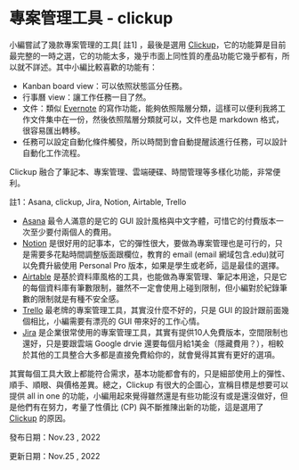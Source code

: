 # 專案管理工具 - clickup

小編嘗試了幾款專案管理的工具\[ 註1] ，最後是選用 [Clickup](https://clickup.com/?fp\_ref=9g619)，它的功能算是目前最完整的一時之選，它的功能太多，幾乎市面上同性質的產品功能它幾乎都有，所以就不詳述。其中小編比較喜歡的功能有：
* Kanban board view：可以依照狀態區分任務。
* 行事曆 view：讓工作任務一目了然。
* 文件：類似 [Evernote](https://www.evernote.com/) 的寫作功能，能夠依照階層分類，這樣可以便利我將工作文件集中在一份，然後依照階層分類就可以，文件也是 markdown 格式，很容易匯出轉移。
* 任務可以設定自動化條件觸發，所以時間到會自動提醒該進行任務，可以設計自動化工作流程。

Clickup 融合了筆記本、專案管理、雲端硬碟、時間管理等多樣化功能，非常便利。

註1：Asana, clickup, Jira, Notion, Airtable, Trello

* [Asana](https://asana.com/) 最令人滿意的是它的 GUI 設計風格與中文字體，可惜它的付費版本一次至少要付兩個人的費用。
* [Notion](https://notion.so) 是很好用的記事本，它的彈性很大，要做為專案管理也是可行的，只是需要多花點時間調整版面跟欄位，教育的 email (email 網域包含.edu)就可以免費升級使用 Personal Pro 版本，如果是學生或老師，這是最佳的選擇。
* [Airtable](https://www.airtable.com) 是基於資料庫風格的工具，也能做為專案管理、筆記本用途，只是它的每個資料庫有筆數限制，雖然不一定會使用上碰到限制，但小編對於紀錄筆數的限制就是有種不安全感。
* [Trello](https://trello.com) 最老牌的專案管理工具，其實沒什麼不好的，只是 GUI 的設計跟前面幾個相比，小編需要有漂亮的 GUI 帶來好的工作心情。
* [Jira](https://www.atlassian.com/software/jira) 是企業很常使用的專案管理工具，其實有提供10人免費版本，空間限制也還好，只是要跟雲端 Google drvie 還要每個月給1美金（隱藏費用？），相較於其他的工具整合大多都是直接免費給你的，就會覺得其實有更好的選項。

其實每個工具大致上都能符合需求，基本功能都會有的，只是細部使用上的彈性、順手、順眼、與價格差異。總之，Clickup 有很大的企圖心，宣稱目標是想要可以提供 all in one 的功能，小編用起來覺得雖然還是有些功能沒有或是還沒做好，但是他們有在努力，考量了性價比 (CP) 與不斷推陳出新的功能，這是選用了 [Clickup](https://clickup.com/?fp\_ref=9g619) 的原因。


發布日期：Nov.23 , 2022

更新日期：Nov.25 , 2022
